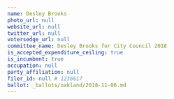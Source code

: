 ```yaml
---
name: Desley Brooks
photo_url: null
website_url: null
twitter_url: null
votersedge_url: null
committee_name: Desley Brooks for City Council 2018
is_accepted_expenditure_ceiling: true
is_incumbent: true
occupation: null
party_affiliation: null
filer_id: null # 1236617
ballot: _ballots/oakland/2018-11-06.md
---
```

